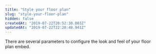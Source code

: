 ```yaml
---
title: "Style your floor plan"
slug: "style-your-floor-plan"
hidden: false
createdAt: "2019-07-22T20:52:30.003Z"
updatedAt: "2019-07-22T22:20:48.941Z"
---
```

There are several parameters to configure the look and feel of your floor plan embed.

